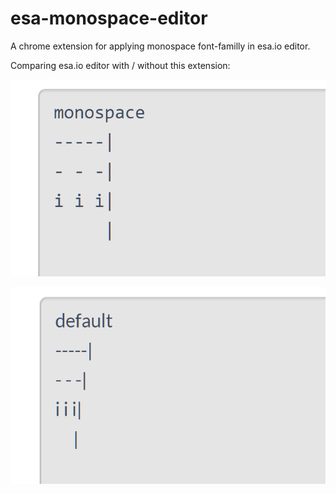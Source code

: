 # esa-monospace-editor

A chrome extension for applying monospace font-familly in esa.io editor.

Comparing esa.io editor with / without this extension:

![ss](screenshot/monospace.png)

![ss](screenshot/default.png)

